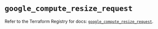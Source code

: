 # `google_compute_resize_request`

Refer to the Terraform Registry for docs: [`google_compute_resize_request`](https://registry.terraform.io/providers/hashicorp/google-beta/6.49.0/docs/resources/google_compute_resize_request).

